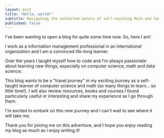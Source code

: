 ```yaml
---
layout: post
title: "Hello, world!"
subtitle: Navigating the uncharted waters of self-teaching Math and Computer Science
published: false
---
```


I've been wanting to open a blog for quite some time now. So, here I am!

I work as a information management professional in an international organization and I am a convinced life-long learner. 

Over the years I taught myself how to code and I'm always passionate about learning new things, especially on computer science, math and data science. 

This blog wants to be a "travel journey" in my exciting journey as a self-taught learner of computer science and math (so many things to learn... so little time!). I will also review resources, books and courses I found particularly useful or interesting and share my experience as I go through them. 

I'm excited to embark on this new journey and I can't wait to see where it will take me. 

Thank you for joining me on this adventure, and I hope you enjoy reading my blog as much as I enjoy writing it!